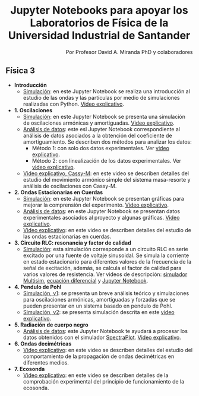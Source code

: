 <h1 align="center"> Jupyter Notebooks para apoyar los Laboratorios de Física de la Universidad Industrial de Santander</h1>
<div align="right">Por Profesor David A. Miranda PhD y colaboradores</div>

## Física 3
+ **Introducción**
  + [Simulación](https://github.com/davidalejandromiranda/laboratorios-fisica/blob/master/f3/i0_intro.ipynb): en este Jupyter Notebook se realiza una introducción al estudio de las ondas y las partículas por medio de simulaciones realizadas con Python.  [Video explicativo](https://youtu.be/KGxo-MXARXw).
+ **1. Oscilaciones**
  + [Simulación](https://github.com/davidalejandromiranda/laboratorios-fisica/blob/master/f3/i1_oscilaciones.ipynb): en este Jupyter Notebook se presenta una simulación de oscilaciones armónicas y amortiguadas.  [Video explicativo](https://youtu.be/RtIkBx-PSas).
  + [Análisis de datos](https://github.com/davidalejandromiranda/laboratorios-fisica/blob/master/f3/i2_Pendulo_amortiguamiento.ipynb): este esl Jupyter Notebook correspondiente al análisis de datos asociados a la obtención del coeficiente de amortiguamiento. Se describen dos métodos para analizar los datos:
    + Método 1: con solo dos datos experimentales.  Ver [video explicativo](https://youtu.be/M1_4gJecyjc).
    + Método 2: con linealización de los datos experimentales.  Ver [video explicativo](https://youtu.be/Khrhk-4LTJ0).
  + [Video explicativo, Cassy-M](https://youtu.be/ScsY0qKHJC8): en este video se describen detalles del estudio del movimiento armónico simple del sistema masa-resorte y análisis de oscilaciones con Cassy-M.
+ **2. Ondas Estacionarias en Cuerdas**
  + [Simulación](https://github.com/davidalejandromiranda/laboratorios-fisica/blob/master/f3/i2_Estacionarias_graficas_B1.ipynb): en este Jupyter Notebook se presentan gráficas para mejorar la comprensión del experimento.  [Video explicativo](https://youtu.be/qJnXntsjfSw).
  + [Análisis de datos](https://github.com/davidalejandromiranda/laboratorios-fisica/blob/master/f3/i2_Estacionarias_datos_B1.ipynb): en este Jupyter Notebook se presentan datos experimentales asociados al proyecto y algunas gráficas.  [Video explicativo](https://youtu.be/0LB1QHZUtQ4).
  + [Video explicativo](https://youtu.be/CT7HEPpfQoY): en este video se describen detalles del estudio de las ondas estacionarias en cuerdas.
+ **3. Circuito RLC: resonancia y factor de calidad**
  + [Simulación](https://github.com/davidalejandromiranda/laboratorios-fisica/blob/master/f3/i4b_Circuito_RLC_resonancia_factor_calidad.ipynb): esta simulación corresponde a un circuito RLC en serie excitado por una fuente de voltaje sinusoidal.  Se simula la corriente en estado estacionario para diferentes valores de la frecuencia de la señal de excitación, además, se calcula el factor de calidad para varios valores de resistencia. Ver videos de descripción: [simulador Multisim](https://youtu.be/XHHRUhCSuXk), [ecuación diferencial](https://youtu.be/8CmR93Yrdsk) y [Jupyter Notebook](https://youtu.be/dJqQ4nuLK2Q).
+ **4. Pendulo de Pohl**
  + [Simulación, v1](https://github.com/davidalejandromiranda/laboratorios-fisica/blob/master/f3/i4_PenduloDePohl.ipynb): se presenta un breve análisis teórico y simulaciones para oscilaciones armónicas, amortiguadas y forzadas que se pueden presentar en un sistema basado en pendulo de Pohl.
  + [Simulación, v2](https://github.com/davidalejandromiranda/laboratorios-fisica/blob/master/f3/i4_Simulacion_AmplitudOscilaciones_B2.ipynb): se presenta simulación descrita en este [video explicativo](https://youtu.be/tEl9U63cUww).
+ **5. Radiación de cuerpo negro**
  + [Análisis de datos](https://github.com/davidalejandromiranda/laboratorios-fisica/blob/master/f3/i5_blackbody.ipynb): este Jupyter Notebook te ayudará a procesar los datos obtenidos con el simulador [SpectraPlot](https://www.spectraplot.com/blackbody).  [Video explicativo](https://youtu.be/xXOhJ07xpFg).
+ **6. Ondas decimétricas**
  + [Video explicativo](https://youtu.be/FtSILgRoFr4): en este video se describen detalles del estudio del comportamiento de la propagación de ondas decimétricas en diferentes medios.
+ **7. Ecosonda**
  + [Video explicativo](https://youtu.be/LcwQ3EoL6vE): en este video se describen detalles de la comprobación experimental del principio de funcionamiento de la ecosonda.
